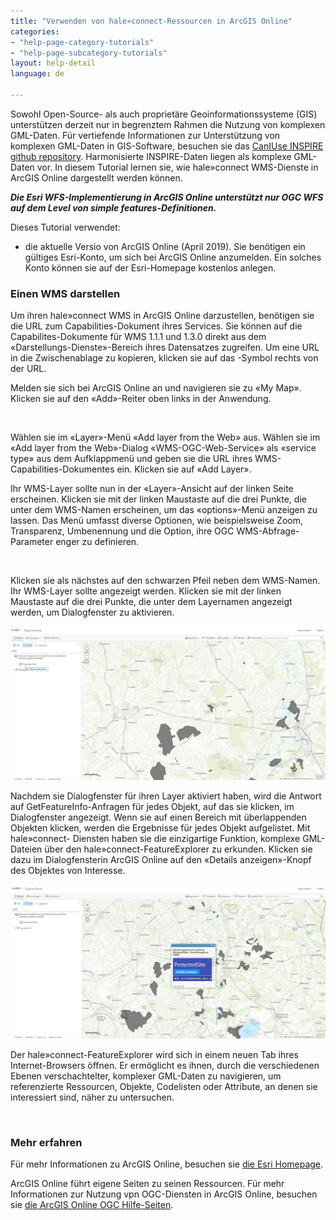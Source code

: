 ```yaml
---
title: "Verwenden von hale»connect-Ressourcen in ArcGIS Online"
categories:
- "help-page-category-tutorials"
- "help-page-subcategory-tutorials"
layout: help-detail
language: de

---
```


Sowohl Open-Source- als auch proprietäre Geoinformationssysteme (GIS) unterstützen derzeit nur in begrenztem Rahmen die Nutzung von komplexen GML-Daten. Für vertiefende Informationen zur Unterstützung von komplexen GML-Daten in GIS-Software, besuchen sie das [CanIUse INSPIRE github repository](https://github.com/INSPIRE-MIF/caniuse). Harmonisierte INSPIRE-Daten liegen als komplexe GML-Daten vor. In diesem Tutorial lernen sie, wie hale»connect WMS-Dienste in ArcGIS Online dargestellt werden können.

***Die Esri WFS-Implementierung in ArcGIS Online unterstützt nur OGC WFS auf dem Level von simple features-Definitionen.***

Dieses Tutorial verwendet:

* die aktuelle Versio von ArcGIS Online (April 2019). Sie benötigen ein gültiges Esri-Konto, um sich bei ArcGIS Online anzumelden. Ein solches Konto können sie auf der Esri-Homepage kostenlos anlegen.

### **Einen WMS darstellen**

Um ihren hale»connect WMS in ArcGIS Online darzustellen, benötigen sie die URL zum Capabilities-Dokument ihres Services. Sie können auf die Capabilites-Dokumente für WMS 1.1.1 und 1.3.0 direkt aus dem &laquo;Darstellungs-Dienste&raquo;-Bereich ihres Datensatzes zugreifen. Um eine URL in die Zwischenablage zu kopieren, klicken sie auf das <a class="btn btn-default" title="URL kopieren"><span class="glyphicon glyphicon-copy"></span></a>-Symbol rechts von der URL.

Melden sie sich bei ArcGIS Online an und navigieren sie zu &laquo;My Map&raquo;. Klicken sie auf den &laquo;Add&raquo;-Reiter oben links in der Anwendung.

<img src="/images/help/en/Tutorial_arcLogin.png" alt="" title="Einen WMS zu ArcGIS Online hinzufügen" class="img-responsive img-inline-help">

Wählen sie im &laquo;Layer&raquo;-Menü &laquo;Add layer from the Web&raquo; aus. Wählen sie im &laquo;Add layer from the Web&raquo;-Dialog &laquo;WMS-OGC-Web-Service&raquo; als &laquo;service type&raquo; aus dem Aufklappmenü und geben sie die URL ihres WMS-Capabilities-Dokumentes ein. Klicken sie auf &laquo;Add Layer&raquo;.

Ihr WMS-Layer sollte nun in der &laquo;Layer&raquo;-Ansicht auf der linken Seite erscheinen. Klicken sie mit der linken Maustaste auf die drei Punkte, die unter dem WMS-Namen erscheinen, um das &laquo;options&raquo;-Menü anzeigen zu lassen. Das Menü umfasst diverse Optionen, wie beispielsweise Zoom, Transparenz, Umbenennung und die Option, ihre OGC WMS-Abfrage-Parameter enger zu definieren.

<img src="/images/help/en/Tutorial_arcLayerOptions.png" alt="" title="WMS-Optionen in ArcGIS Online" class="img-responsive img-inline-help">

Klicken sie als nächstes auf den schwarzen Pfeil neben dem WMS-Namen. Ihr WMS-Layer sollte angezeigt werden. Klicken sie mit der linken Maustaste auf die drei Punkte, die unter dem Layernamen angezeigt werden, um Dialogfenster zu aktivieren.

<img src="/images/help/en/Tutorial_arcPopUp.PNG" alt="" title="Dialogfenster in ArcGIS Online" class="img-responsive img-inline-help">

Nachdem sie Dialogfenster für ihren Layer aktiviert haben, wird die Antwort auf GetFeatureInfo-Anfragen für jedes Objekt, auf das sie klicken, im Dialogfenster angezeigt. Wenn sie auf einen Bereich mit überlappenden Objekten klicken, werden die Ergebnisse für jedes Objekt aufgelistet. Mit hale»connect- Diensten haben sie die einzigartige Funktion, komplexe GML-Dateien über den hale»connect-FeatureExplorer zu erkunden. Klicken sie dazu im Dialogfensterin ArcGIS Online auf den &laquo;Details anzeigen&raquo;-Knopf des Objektes von Interesse.

<img src="/images/help/en/Tutorial_arcPopUpDialog.PNG" alt="" title="Dialogfenster in ArcGIS Online" class="img-responsive img-inline-help">

Der hale»connect-FeatureExplorer wird sich in einem neuen Tab ihres Internet-Browsers öffnen. Er ermöglicht es ihnen, durch die verschiedenen Ebenen verschachtelter, komplexer GML-Daten zu navigieren, um referenzierte Ressourcen, Objekte, Codelisten oder Attribute, an denen sie interessiert sind, näher zu untersuchen.

<img src="/images/help/en/Tutorial_arcFeatureExplorer.png" alt="" title="FeatureExplorer in ArcGIS Online" class="img-responsive img-inline-help">

### **Mehr erfahren**

Für mehr Informationen zu ArcGIS Online, besuchen sie [die Esri Homepage](https://www.arcgis.com/index.html).

ArcGIS Online führt eigene Seiten zu seinen Ressourcen. Für mehr Informationen zur Nutzung vpn OGC-Diensten in ArcGIS Online, besuchen sie [die ArcGIS Online OGC Hilfe-Seiten](https://doc.arcgis.com/en/arcgis-online/reference/ogc.htm).

